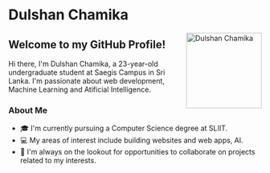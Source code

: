 # Dulshan Chamika

<img src="https://user-images.githubusercontent.com/123464360/218903420-6aa68a9e-5be9-4345-b7d4-b3f6c3dc8f52.png" alt="Dulshan Chamika" width="150" align="right">

## Welcome to my GitHub Profile!

Hi there, I'm Dulshan Chamika, a 23-year-old undergraduate student at Saegis Campus in Sri Lanka. I'm passionate about web development, Machine Learning and Atificial Intelligence.

### About Me

- 🎓 I'm currently pursuing a Computer Science degree at SLIIT.
- 💻 My areas of interest include building websites and web apps, AI.
- 🤝 I'm always on the lookout for opportunities to collaborate on projects related to my interests.


